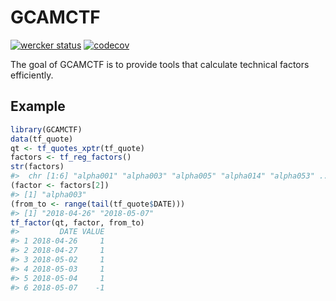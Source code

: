
<!-- README.md is generated from README.Rmd. Please edit that file -->
GCAMCTF
=======

[![wercker status](https://app.wercker.com/status/0a35da2d046e40b24a2854439fc88e0f/s/master "wercker status")](https://app.wercker.com/project/byKey/0a35da2d046e40b24a2854439fc88e0f) [![codecov](https://codecov.io/gh/GCAMC/GCAMCTF/branch/master/graph/badge.svg?token=ck4uoArnhK)](https://codecov.io/gh/GCAMC/GCAMCTF)

The goal of GCAMCTF is to provide tools that calculate technical factors efficiently.

Example
-------

``` r
library(GCAMCTF)
data(tf_quote)
qt <- tf_quotes_xptr(tf_quote)
factors <- tf_reg_factors()
str(factors)
#>  chr [1:6] "alpha001" "alpha003" "alpha005" "alpha014" "alpha053" ...
(factor <- factors[2])
#> [1] "alpha003"
(from_to <- range(tail(tf_quote$DATE)))
#> [1] "2018-04-26" "2018-05-07"
tf_factor(qt, factor, from_to)
#>         DATE VALUE
#> 1 2018-04-26     1
#> 2 2018-04-27     1
#> 3 2018-05-02     1
#> 4 2018-05-03     1
#> 5 2018-05-04     1
#> 6 2018-05-07    -1
```
